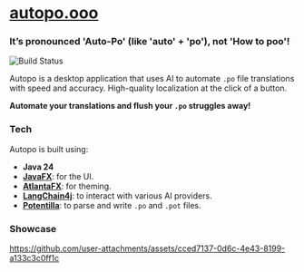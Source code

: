 [autopo.ooo](https://autopo.ooo)
==============================

### It’s pronounced 'Auto-Po' (like 'auto' + 'po'), not 'How to poo'!

![Build Status](https://github.com/soberlemur/autopo/actions/workflows/build.yml/badge.svg)

Autopo is a desktop application that uses AI to automate `.po` file translations with speed and accuracy. High-quality localization at the click of a button.

**Automate your translations and flush your `.po` struggles away!**

### Tech

Autopo is built using:

- **Java 24**
- **[JavaFX](https://github.com/openjdk/jfx)**: for the UI.
- **[AtlantaFX](https://github.com/mkpaz/atlantafx)**: for theming.
- **[LangChain4j](https://github.com/langchain4j/langchain4j)**: to interact with various AI providers.
- **[Potentilla](https://github.com/soberlemur/potentilla)**: to parse and write `.po` and `.pot` files.

  
### Showcase

https://github.com/user-attachments/assets/cced7137-0d6c-4e43-8199-a133c3c0ff1c

